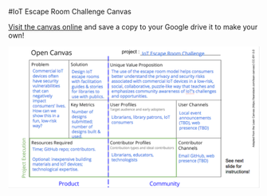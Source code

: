 #IoT Escape Room Challenge Canvas

[Visit the canvas online](https://docs.google.com/presentation/d/1u5orW_hXUJLwvl1Wqlfoe2O3MkcR6C68RzP_c6b9KeU/edit#slide=id.g1d5e867df4_0_0) and save a copy to your Google drive it to make your own!

![An open canvas graphic organizer sharing the details of this project](images/iot-escape-room-canvas.png)